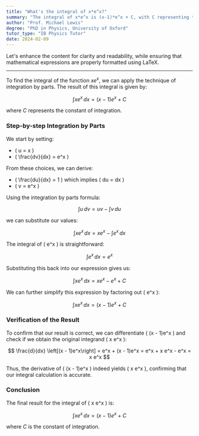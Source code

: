 ```yaml
---
title: "What's the integral of x*e^x?"
summary: "The integral of x*e^x is (x-1)*e^x + C, with C representing the constant of integration."
author: "Prof. Michael Lewis"
degree: "PhD in Physics, University of Oxford"
tutor_type: "IB Physics Tutor"
date: 2024-02-09
---
```


Let's enhance the content for clarity and readability, while ensuring that mathematical expressions are properly formatted using LaTeX.

---

To find the integral of the function $x e^x$, we can apply the technique of integration by parts. The result of this integral is given by:

$$
\int x e^x \, dx = (x - 1)e^x + C
$$

where $C$ represents the constant of integration.

### Step-by-step Integration by Parts

We start by setting:
- \( u = x \)
- \( \frac{dv}{dx} = e^x \)

From these choices, we can derive:
- \( \frac{du}{dx} = 1 \) which implies \( du = dx \)
- \( v = e^x \)

Using the integration by parts formula:

$$
\int u \, dv = uv - \int v \, du
$$

we can substitute our values:

$$
\int x e^x \, dx = x e^x - \int e^x \, dx
$$

The integral of \( e^x \) is straightforward:

$$
\int e^x \, dx = e^x
$$

Substituting this back into our expression gives us:

$$
\int x e^x \, dx = x e^x - e^x + C
$$

We can further simplify this expression by factoring out \( e^x \):

$$
\int x e^x \, dx = (x - 1)e^x + C
$$

### Verification of the Result

To confirm that our result is correct, we can differentiate \( (x - 1)e^x \) and check if we obtain the original integrand \( x e^x \):

$$
\frac{d}{dx} \left[(x - 1)e^x\right] = e^x + (x - 1)e^x = e^x + x e^x - e^x = x e^x
$$

Thus, the derivative of \( (x - 1)e^x \) indeed yields \( x e^x \), confirming that our integral calculation is accurate.

### Conclusion

The final result for the integral of \( x e^x \) is:

$$
\int x e^x \, dx = (x - 1)e^x + C
$$

where $C$ is the constant of integration.
    